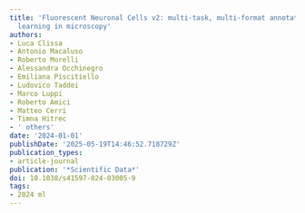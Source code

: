 ```yaml
---
title: 'Fluorescent Neuronal Cells v2: multi-task, multi-format annotations for deep
  learning in microscopy'
authors:
- Luca Clissa
- Antonio Macaluso
- Roberto Morelli
- Alessandra Occhinegro
- Emiliana Piscitiello
- Ludovico Taddei
- Marco Luppi
- Roberto Amici
- Matteo Cerri
- Timna Hitrec
- ' others'
date: '2024-01-01'
publishDate: '2025-05-19T14:46:52.718729Z'
publication_types:
- article-journal
publication: '*Scientific Data*'
doi: 10.1038/s41597-024-03005-9
tags:
- 2024 ml
---
```

